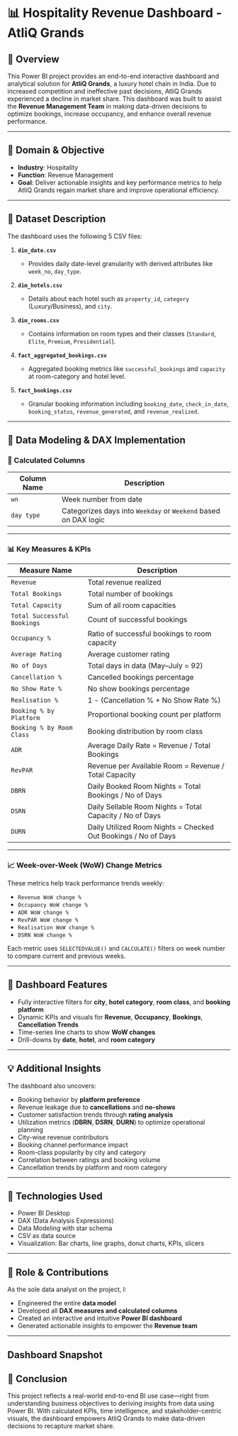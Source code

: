 # 📊 Hospitality Revenue Dashboard - AtliQ Grands

## 🚀 Overview

This Power BI project provides an end-to-end interactive dashboard and analytical solution for **AtliQ Grands**, a luxury hotel chain in India. Due to increased competition and ineffective past decisions, AtliQ Grands experienced a decline in market share. This dashboard was built to assist the **Revenue Management Team** in making data-driven decisions to optimize bookings, increase occupancy, and enhance overall revenue performance.

---

## 🏨 Domain & Objective

- **Industry**: Hospitality  
- **Function**: Revenue Management  
- **Goal**: Deliver actionable insights and key performance metrics to help AtliQ Grands regain market share and improve operational efficiency.

---

## 📁 Dataset Description

The dashboard uses the following 5 CSV files:

1. **`dim_date.csv`**  
   - Provides daily date-level granularity with derived attributes like `week_no`, `day_type`.

2. **`dim_hotels.csv`**  
   - Details about each hotel such as `property_id`, `category` (Luxury/Business), and `city`.

3. **`dim_rooms.csv`**  
   - Contains information on room types and their classes (`Standard`, `Elite`, `Premium`, `Presidential`).

4. **`fact_aggregated_bookings.csv`**  
   - Aggregated booking metrics like `successful_bookings` and `capacity` at room-category and hotel level.

5. **`fact_bookings.csv`**  
   - Granular booking information including `booking_date`, `check_in_date`, `booking_status`, `revenue_generated`, and `revenue_realized`.

---

## 📐 Data Modeling & DAX Implementation

### 🔧 Calculated Columns

| Column Name | Description |
|-------------|-------------|
| `wn` | Week number from date |
| `day type` | Categorizes days into `Weekday` or `Weekend` based on DAX logic |

---

### 📊 Key Measures & KPIs

| Measure Name | Description |
|--------------|-------------|
| `Revenue` | Total revenue realized |
| `Total Bookings` | Total number of bookings |
| `Total Capacity` | Sum of all room capacities |
| `Total Successful Bookings` | Count of successful bookings |
| `Occupancy %` | Ratio of successful bookings to room capacity |
| `Average Rating` | Average customer rating |
| `No of Days` | Total days in data (May–July = 92) |
| `Cancellation %` | Cancelled bookings percentage |
| `No Show Rate %` | No show bookings percentage |
| `Realisation %` | 1 - (Cancellation % + No Show Rate %) |
| `Booking % by Platform` | Proportional booking count per platform |
| `Booking % by Room Class` | Booking distribution by room class |
| `ADR` | Average Daily Rate = Revenue / Total Bookings |
| `RevPAR` | Revenue per Available Room = Revenue / Total Capacity |
| `DBRN` | Daily Booked Room Nights = Total Bookings / No of Days |
| `DSRN` | Daily Sellable Room Nights = Total Capacity / No of Days |
| `DURN` | Daily Utilized Room Nights = Checked Out Bookings / No of Days |

---

### 📈 Week-over-Week (WoW) Change Metrics

These metrics help track performance trends weekly:

- `Revenue WoW change %`
- `Occupancy WoW change %`
- `ADR WoW change %`
- `RevPAR WoW change %`
- `Realisation WoW change %`
- `DSRN WoW change %`

Each metric uses `SELECTEDVALUE()` and `CALCULATE()` filters on week number to compare current and previous weeks.

---

## 📌 Dashboard Features

- Fully interactive filters for **city**, **hotel category**, **room class**, and **booking platform**
- Dynamic KPIs and visuals for **Revenue**, **Occupancy**, **Bookings**, **Cancellation Trends**
- Time-series line charts to show **WoW changes**
- Drill-downs by **date**, **hotel**, and **room category**

---

## 💡 Additional Insights

The dashboard also uncovers:

- Booking behavior by **platform preference**
- Revenue leakage due to **cancellations** and **no-shows**
- Customer satisfaction trends through **rating analysis**
- Utilization metrics (**DBRN**, **DSRN**, **DURN**) to optimize operational planning
- City-wise revenue contributors
- Booking channel performance impact
- Room-class popularity by city and category
- Correlation between ratings and booking volume
- Cancellation trends by platform and room category

---

## 📘 Technologies Used

- Power BI Desktop  
- DAX (Data Analysis Expressions)  
- Data Modeling with star schema  
- CSV as data source
- Visualization: Bar charts, line graphs, donut charts, KPIs, slicers

---

## 👤 Role & Contributions

As the sole data analyst on the project, I:

- Engineered the entire **data model**
- Developed all **DAX measures and calculated columns**
- Created an interactive and intuitive **Power BI dashboard**
- Generated actionable insights to empower the **Revenue team**

---

## Dashboard Snapshot

## 📍 Conclusion
This project reflects a real-world end-to-end BI use case—right from understanding business objectives to deriving insights from data using Power BI. With calculated KPIs, time intelligence, and stakeholder-centric visuals, the dashboard empowers AtliQ Grands to make data-driven decisions to recapture market share.
